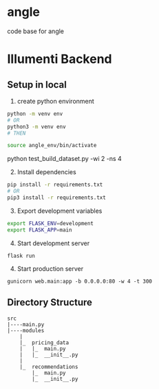 # angle
code base for angle

# Illumenti Backend

## Setup in local

1. create python environment
```bash
python -m venv env
# OR
python3 -m venv env
# THEN

source angle_env/bin/activate

```
python test_build_dataset.py -wi 2 -ns 4 

2. Install dependencies

```bash
pip install -r requirements.txt
# OR
pip3 install -r requirements.txt
```

3. Export development variables

```bash
export FLASK_ENV=development
export FLASK_APP=main
```

4. Start development server

```
flask run
```


4. Start production server

```
gunicorn web.main:app -b 0.0.0.0:80 -w 4 -t 300
```

## Directory Structure

```
src
|----main.py
|----modules
    |
    |_  pricing_data
    |   |_  main.py
    |   |_  __init__.py
    |   
    |_  recommendations
        |_  main.py
        |_  __init__.py
```
